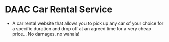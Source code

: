 # DAAC Car Rental Service

* A car rental website that allows you to pick up any car of your choice for a specific duration and drop off at an agreed time for a very cheap price... No damages, no wahala!
